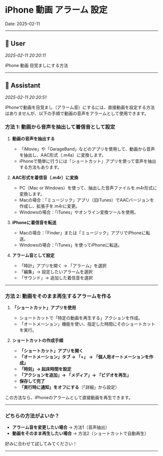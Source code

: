 # iPhone 動画 アラーム 設定

Date: 2025-02-11

---

## 👤 User
*2025-02-11 20:20:11*

iPhone 動画 目覚ましにする方法

---

## 🤖 Assistant
*2025-02-11 20:20:51*

iPhoneで動画を目覚まし（アラーム音）にするには、直接動画を設定する方法はありませんが、以下の手順で動画の音声をアラームとして使用できます。

### **方法 1: 動画から音声を抽出して着信音として設定**
1. **動画の音声を抽出する**
   - 「iMovie」や「GarageBand」などのアプリを使用して、動画から音声を抽出し、AAC形式（.m4a）に変換します。
   - iPhoneで簡単に行うには「ショートカット」アプリを使って音声を抽出する方法もあります。

2. **AAC形式を着信音（.m4r）に変換**
   - PC（Mac or Windows）を使って、抽出した音声ファイルを.m4r形式に変換します。
   - Macの場合：「ミュージック」アプリ（旧iTunes）でAACバージョンを作成し、拡張子を.m4rに変更。
   - Windowsの場合：「iTunes」やオンライン変換ツールを使用。

3. **iPhoneに着信音を転送**
   - Macの場合：「Finder」または「ミュージック」アプリでiPhoneに転送。
   - Windowsの場合：「iTunes」を使ってiPhoneに転送。

4. **アラーム音として設定**
   - 「時計」アプリを開く → 「アラーム」を選択
   - 「編集」→ 設定したいアラームを選択
   - 「サウンド」→ 追加した着信音を選択

---

### **方法 2: 動画をそのまま再生するアラームを作る**
1. **「ショートカット」アプリを使用**
   - ショートカットで「特定の動画を再生する」アクションを作成。
   - 「オートメーション」機能を使い、指定した時間にそのショートカットを実行。

2. **ショートカットの作成手順**
   - **「ショートカット」アプリを開く**
   - **「オートメーション」タブ → 「+」 → 「個人用オートメーションを作成」**
   - **「時刻」→ 起床時間を設定**
   - **「アクションを追加」→ 「メディア」→ 「ビデオを再生」**
   - **保存して完了**
   - **「実行時に通知」をオフにする**（「詳細」から設定）

この方法なら、iPhoneのアラームとして直接動画を再生できます。

---

### **どちらの方法がよいか？**
- **アラーム音を変更したい場合** → 方法1（音声抽出）
- **動画をそのまま再生したい場合** → 方法2（ショートカットで自動再生）

好みに合わせて試してみてください！

---
